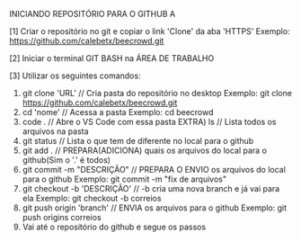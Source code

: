 INICIANDO REPOSITÓRIO PARA O GITHUB A

[1] Criar o repositório no git e copiar o link 'Clone' da aba 'HTTPS'
Exemplo: https://github.com/calebetx/beecrowd.git

[2] Iniciar o terminal GIT BASH na ÁREA DE TRABALHO

[3] Utilizar os seguintes comandos:
1) git clone 'URL' // Cria pasta do repositório no desktop
Exemplo: git clone https://github.com/calebetx/beecrowd.git
2) cd 'nome' // Acessa a pasta
Exemplo: cd beecrowd
3) code . // Abre o VS Code com essa pasta
EXTRA) ls // Lista todos os arquivos na pasta
4) git status // Lista o que tem de diferente no local para o github
5) git add . // PREPARA(ADICIONA) quais os arquivos do local para o github(Sim o '.' é todos)
6) git commit -m "DESCRIÇÃO" // PREPARA O ENVIO os arquivos do local para o github
Exemplo: git commit -m "fix de arquivos"
7) git checkout -b 'DESCRIÇÃO' // -b cria uma nova branch e já vai para ela
Exemplo: git checkout -b correios
8) git push origin 'branch' // ENVIA os arquivos para o github
Exemplo: git push origins correios
9) Vai até o repositório do github e segue os passos